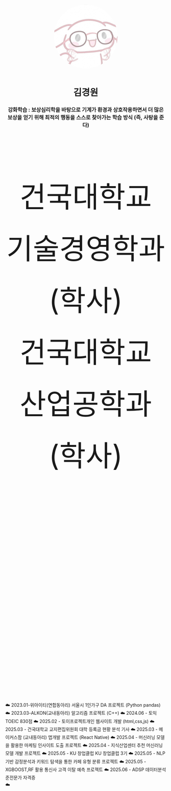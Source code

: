 

<p align="center" style="margin-bottom: 50px;">
  <img src="Geffi_Profile_Round.png" width="200" height="200" style="border-radius: 50%;">
</p>

<h1 align="center">김경원</h1>
<h3 align="center">강화학습 : 보상심리학을 바탕으로 기계가 환경과 상호작용하면서 더 많은 보상을 얻기 위해 최적의 행동을 스스로 찾아가는 학습 방식 (즉, 사탕을 준다)</h3>

<br>

<div align="center" style="margin-top: 100px; font-size: 90px; line-height: 1.8;">
  건국대학교 기술경영학과 (학사)<br>
  건국대학교 산업공학과 (학사)
  <br><br><br><br>
</div>

<div align="left" style="margin-top: 200px; line-height: 1.8;">
☁️  2023.01-위아이티(연합동아리) 서울시 1인가구 DA 프로젝트 (Python pandas)
☁️  2023.03-ALKON(교내동아리) 알고리즘 프로젝트 (C++)
☁️  2024.06 - 토익TOEIC 830점
☁️  2025.02 - 토이프로젝트개인 웹사이트 개발 (html,css,js)
☁️  2025.03 - 건국대학교 교지편집위원회 대학 등록금 현황 분석 기사
☁️  2025.03 - 메이커스팜 (교내동아리) 앱개발 프로젝트 (React Native)
☁️  2025.04 - 머신러닝 모델을 활용한 마케팅 인사이트 도출 프로젝트
☁️  2025.04 - 지식산업센터 추천 머신러닝 모델 개발 프로젝트
☁️  2025.05 - KU 창업클럽 KU 창업클럽 3기
☁️  2025.05 - NLP 기반 감정분석과 키워드 탐색을 통한 카페 유형 분류 프로젝트
☁️  2025.05 - XGBOOST,RF 활용 통신사 고객 이탈 예측 프로젝트
☁️  2025.06 - ADSP 데이터분석 준전문가 자격증
  <br>
</div>
☁️  
<!--
**Blunf/Blunf** is a ✨ _special_ ✨ repository because its `README.md` (this file) appears on your GitHub profile.

Here are some ideas to get you started:

### 🔭 I’m currently working on ...
- 🌱 I’m currently learning ...
- 👯 I’m looking to collaborate on ...
- 🤔 I’m looking for help with ...
- 💬 Ask me about ...
- 📫 How to reach me: ...
- 😄 Pronouns: ...
- ⚡ Fun fact: ...
-->


     
<!--   


이거 왜않뒈 ㅅㅂ;;


<p align="center">
  <a href="https://github.com/anuraghazra/github-readme-stats">
    <img src="https://readme-stats.vercel.app/api?username=Blunf&show_icons=true&theme=blueberry" />
  </a>
  <a href="https://github.com/anuraghazra/github-readme-stats">
    <img src="https://readme-stats.vercel.app/api/top-langs/?username=Blunf&layout=compact&langs_count=4&theme=blueberry" />
  </a>
</p>

</p>

-->
